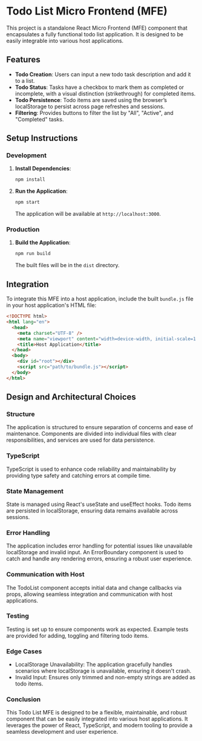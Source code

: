 # Todo List Micro Frontend (MFE)

This project is a standalone React Micro Frontend (MFE) component that encapsulates a fully functional todo list application. It is designed to be easily integrable into various host applications.

## Features

- **Todo Creation**: Users can input a new todo task description and add it to a list.
- **Todo Status**: Tasks have a checkbox to mark them as completed or incomplete, with a visual distinction (strikethrough) for completed items.
- **Todo Persistence**: Todo items are saved using the browser’s localStorage to persist across page refreshes and sessions.
- **Filtering**: Provides buttons to filter the list by "All", "Active", and "Completed" tasks.

## Setup Instructions

### Development

1. **Install Dependencies**:

   ```bash
   npm install
   ```

2. **Run the Application**:

   ```bash
   npm start
   ```

   The application will be available at `http://localhost:3000`.

### Production

1. **Build the Application**:

   ```bash
   npm run build
   ```

   The built files will be in the `dist` directory.

## Integration

To integrate this MFE into a host application, include the built `bundle.js` file in your host application's HTML file:

```html
<!DOCTYPE html>
<html lang="en">
  <head>
    <meta charset="UTF-8" />
    <meta name="viewport" content="width=device-width, initial-scale=1.0" />
    <title>Host Application</title>
  </head>
  <body>
    <div id="root"></div>
    <script src="path/to/bundle.js"></script>
  </body>
</html>
```

## Design and Architectural Choices

### Structure

The application is structured to ensure separation of concerns and ease of maintenance. Components are divided into individual files with clear responsibilities, and services are used for data persistence.

### TypeScript

TypeScript is used to enhance code reliability and maintainability by providing type safety and catching errors at compile time.

### State Management

State is managed using React's useState and useEffect hooks. Todo items are persisted in localStorage, ensuring data remains available across sessions.

### Error Handling

The application includes error handling for potential issues like unavailable localStorage and invalid input. An ErrorBoundary component is used to catch and handle any rendering errors, ensuring a robust user experience.

### Communication with Host

The TodoList component accepts initial data and change callbacks via props, allowing seamless integration and communication with host applications.

### Testing

Testing is set up to ensure components work as expected. Example tests are provided for adding, toggling and filtering todo items.

### Edge Cases

- LocalStorage Unavailability: The application gracefully handles scenarios where localStorage is unavailable, ensuring it doesn't crash.
- Invalid Input: Ensures only trimmed and non-empty strings are added as todo items.

### Conclusion

This Todo List MFE is designed to be a flexible, maintainable, and robust component that can be easily integrated into various host applications. It leverages the power of React, TypeScript, and modern tooling to provide a seamless development and user experience.
